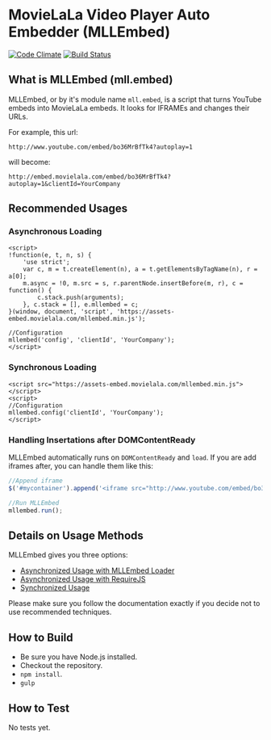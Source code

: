 # MovieLaLa Video Player Auto Embedder (MLLEmbed)

[![Code Climate](https://codeclimate.com/github/movielala/video-player-auto-embedder/badges/gpa.svg)](https://codeclimate.com/github/movielala/video-player-auto-embedder)
[![Build Status](https://travis-ci.org/movielala/video-player-auto-embedder.svg)](https://travis-ci.org/movielala/video-player-auto-embedder)

## What is MLLEmbed (mll.embed)

MLLEmbed, or by it's module name `mll.embed`, is a script that turns YouTube embeds into MovieLaLa embeds.
It looks for IFRAMEs and changes their URLs.

For example, this url:
```
http://www.youtube.com/embed/bo36MrBfTk4?autoplay=1
```
will become:
```
http://embed.movielala.com/embed/bo36MrBfTk4?autoplay=1&clientId=YourCompany
```

## Recommended Usages

### Asynchronous Loading

```
<script>
!function(e, t, n, s) {
    'use strict';
    var c, m = t.createElement(n), a = t.getElementsByTagName(n), r = a[0];
    m.async = !0, m.src = s, r.parentNode.insertBefore(m, r), c = function() {
        c.stack.push(arguments);
    }, c.stack = [], e.mllembed = c;
}(window, document, 'script', 'https://assets-embed.movielala.com/mllembed.min.js');

//Configuration
mllembed('config', 'clientId', 'YourCompany');
</script>
```

### Synchronous Loading

```
<script src="https://assets-embed.movielala.com/mllembed.min.js"></script>
<script>
//Configuration
mllembed.config('clientId', 'YourCompany');
</script>
```

### Handling Insertations after DOMContentReady

MLLEmbed automatically runs on `DOMContentReady` and `load`. If you are add iframes after, you can handle them like this:

```javascript
//Append iframe
$('#mycontainer').append('<iframe src="http://www.youtube.com/embed/bo36MrBfTk4"></iframe>');

//Run MLLEmbed
mllembed.run();
```

## Details on Usage Methods

MLLEmbed gives you three options:

- [Asynchronized Usage with MLLEmbed Loader](https://github.com/movielala/video-player-auto-embedder/wiki/Asynchronized-Usage-with-MLLEmbed-Loader)
- [Asynchronized Usage with RequireJS](https://github.com/movielala/video-player-auto-embedder/wiki/Asynchronized-Usage-with-RequireJS)
- [Synchronized Usage](https://github.com/movielala/video-player-auto-embedder/wiki/Synchronized-Usage)

Please make sure you follow the documentation exactly if you decide not to use recommended techniques.

## How to Build

- Be sure you have Node.js installed.
- Checkout the repository.
- `npm install`.
- `gulp`

## How to Test

No tests yet.